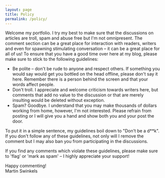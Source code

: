 ```yaml
---
layout: page
title: Policy
permalink: /policy/
---
```


Welcome my portfolio. I try my best to make sure that the discussions on articles are troll, spam and abuse free but I'm not omnipresent. The comment section can be a great place for interaction with readers, writers and even for spawning stimulating conversation – it can be a great place for all of us! To ensure that you have a good time over here at my blog, please make sure to stick to the following guidelines:

- Be polite – don't be rude to anyone and respect others. If something you would say would get you bottled on the head offline, please don't say it here. Remember there is a person behind the screen and that your words affect people.
- Don't troll. I appreciate and welcome criticism towards writers here, but comments that add no value to the discussion or that are merely insulting would be deleted without exception.
- Spam? Goodbye. I understand that you may make thousands of dollars working from home, however, I'm not interested. Please refrain from posting or I will give you a hand and show both you and your post the door.

To put it in a simple sentence, my guidelines boil down to "Don't be a d**k". If you don't follow any of these guidelines, not only will I remove the comment but I may also ban you from participating in the discussions.

If you find any comments which violate these guidelines, please make sure to 'flag' or 'mark as spam' – I highly appreciate your support!

Happy commenting!  
Martin Swinkels
